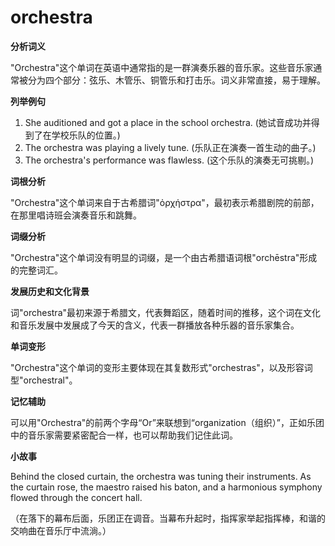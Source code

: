 # orchestra

**分析词义**

  

"Orchestra"这个单词在英语中通常指的是一群演奏乐器的音乐家。这些音乐家通常被分为四个部分：弦乐、木管乐、铜管乐和打击乐。词义非常直接，易于理解。

  

**列举例句**

  

1.  She auditioned and got a place in the school orchestra. (她试音成功并得到了在学校乐队的位置。)
2.  The orchestra was playing a lively tune. (乐队正在演奏一首生动的曲子。)
3.  The orchestra's performance was flawless. (这个乐队的演奏无可挑剔。)

  

**词根分析**

  

"Orchestra"这个单词来自于古希腊词"ὀρχήστρα"，最初表示希腊剧院的前部，在那里唱诗班会演奏音乐和跳舞。

  

**词缀分析**

  

"Orchestra"这个单词没有明显的词缀，是一个由古希腊语词根"orchēstra"形成的完整词汇。

  

**发展历史和文化背景**

  

词"orchestra"最初来源于希腊文，代表舞蹈区，随着时间的推移，这个词在文化和音乐发展中发展成了今天的含义，代表一群播放各种乐器的音乐家集合。

  

**单词变形**

  

"Orchestra"这个单词的变形主要体现在其复数形式"orchestras"，以及形容词型"orchestral"。

  

**记忆辅助**

  

可以用"Orchestra"的前两个字母“Or”来联想到“organization（组织）”，正如乐团中的音乐家需要紧密配合一样，也可以帮助我们记住此词。

  

**小故事**

  

Behind the closed curtain, the orchestra was tuning their instruments. As the curtain rose, the maestro raised his baton, and a harmonious symphony flowed through the concert hall.

  

（在落下的幕布后面，乐团正在调音。当幕布升起时，指挥家举起指挥棒，和谐的交响曲在音乐厅中流淌。）
